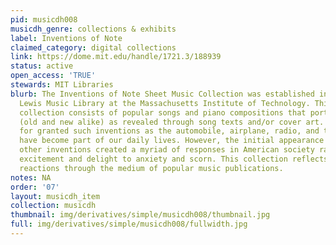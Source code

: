 ```yaml
---
pid: musicdh008
musicdh_genre: collections & exhibits
label: Inventions of Note
claimed_category: digital collections
link: https://dome.mit.edu/handle/1721.3/188939
status: active
open_access: 'TRUE'
stewards: MIT Libraries
blurb: The Inventions of Note Sheet Music Collection was established in 1997 by the
  Lewis Music Library at the Massachusetts Institute of Technology. This sheet music
  collection consists of popular songs and piano compositions that portray technologies
  (old and new alike) as revealed through song texts and/or cover art. Today we take
  for granted such inventions as the automobile, airplane, radio, and telephone; they
  have become part of our daily lives. However, the initial appearance of these and
  other inventions created a myriad of responses in American society ranging from
  excitement and delight to anxiety and scorn. This collection reflects those varied
  reactions through the medium of popular music publications.
notes: NA
order: '07'
layout: musicdh_item
collection: musicdh
thumbnail: img/derivatives/simple/musicdh008/thumbnail.jpg
full: img/derivatives/simple/musicdh008/fullwidth.jpg
---
```

